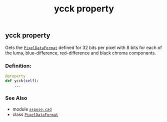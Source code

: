 ﻿---
title: ycck property
second_title: Aspose.CAD for Python via .NET API References
description: 
type: docs
weight: 200
url: /aspose.cad/pixeldataformat/ycck/
is_root: false
---

## ycck property


Gets the [`PixelDataFormat`](/cad/python-net/aspose.cad/pixeldataformat) defined for 32 bits per pixel with 8 bits for each of the luma, blue-difference, red-difference and black chroma components.
### Definition:
```python
@property
def ycck(self):
    ...
```

### See Also
* module [`aspose.cad`](../../)
* class [`PixelDataFormat`](/cad/python-net/aspose.cad/pixeldataformat)
